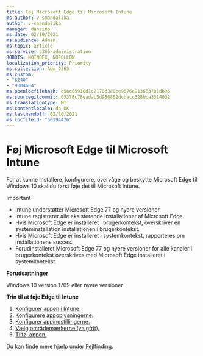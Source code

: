 ```yaml
---
title: Føj Microsoft Edge til Microsoft Intune
ms.author: v-smandalika
author: v-smandalika
manager: dansimp
ms.date: 02/10/2021
ms.audience: Admin
ms.topic: article
ms.service: o365-administration
ROBOTS: NOINDEX, NOFOLLOW
localization_priority: Priority
ms.collection: Adm_O365
ms.custom:
- "8240"
- "9004604"
ms.openlocfilehash: d56c65910d1c2170d3e0ce9676e913663701db96
ms.sourcegitcommit: 03378c78eadac5d950802dcbacc328bca3314032
ms.translationtype: MT
ms.contentlocale: da-DK
ms.lasthandoff: 02/10/2021
ms.locfileid: "50194476"
---
```

# <a name="add-microsoft-edge-to-microsoft-intune"></a>Føj Microsoft Edge til Microsoft Intune

For at kunne installere, konfigurere, overvåge og beskytte Microsoft Edge til Windows 10 skal du først føje det til Microsoft Intune.

> [!IMPORTANT]
- Intune understøtter Microsoft Edge 77 og nyere versioner.
- Intune registrerer alle eksisterende installationer af Microsoft Edge.
- Hvis Microsoft Edge er installeret i brugerkontekst, overskriver en systeminstallation installationen i brugerkontekst.
- Hvis Microsoft Edge er installeret i systemkontekst, rapporteres om installationens succes.
- Forudinstalleret Microsoft Edge 77 og nyere versioner for alle kanaler i brugerkontekst overskrives med Microsoft Edge installeret i systemkontekst.

**Forudsætninger**

Windows 10 version 1709 eller nyere versioner

**Trin til at føje Edge til Intune**

1. [Konfigurer appen i Intune.](https://docs.microsoft.com/mem/intune/apps/apps-windows-edge)
2. [Konfigurere appoplysningerne.](https://docs.microsoft.com/mem/intune/apps/apps-windows-edge)
3. [Konfigurer appindstillingerne.](https://docs.microsoft.com/mem/intune/apps/apps-windows-edge)
4. [Vælg områdemærkerne (valgfrit).](https://docs.microsoft.com/mem/intune/apps/apps-windows-edge)
5. [Tilføj appen.](https://docs.microsoft.com/mem/intune/apps/apps-windows-edge)

Du kan finde mere hjælp under [Fejlfinding.](https://docs.microsoft.com/mem/intune/apps/apps-windows-edge)




